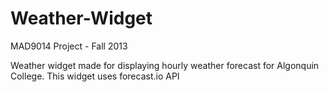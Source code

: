Weather-Widget
==============

MAD9014 Project - Fall 2013

Weather widget made for displaying hourly weather forecast for Algonquin College. This widget uses forecast.io API
